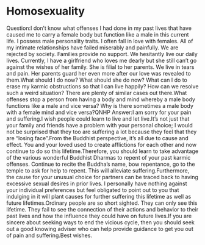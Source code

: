 # Homosexuality

Question:​I don’t know what offenses I had done in my past lives that have caused me to carry a female body but function like a male in this current life. I possess male personality traits. I often fall in love with females. All of my intimate relationships have failed miserably and painfully. We are rejected by society. Families provide no support. We hesitantly live our daily lives.      Currently, I have a girlfriend who loves me dearly but she still can’t go against the wishes of her family. She is filial to her parents. We live in tears and pain. Her parents guard her even more after our love was revealed to them.What should I do now? What should she do now? What can I do to erase my karmic obstructions so that I can live happily? How can we resolve such a weird situation? There are plenty of similar cases out there.What offenses stop a person from having a body and mind whereby a male body functions like a male and vice versa? Why is there sometimes a male body with a female mind and vice versa?​QNHP  Answer:I am sorry for your pain and suffering.I wish people could learn to live and let live.It’s not just that your family and friends have a problem with your personal choice; I would not be surprised that they too are suffering a lot because they feel that they are “losing face”.From the Buddhist perspective, it’s all due to cause and effect. You and your loved used to create afflictions for each other and now continue to do so this lifetime.Therefore, you should learn to take advantage of the various wonderful Buddhist Dharmas to repent of your past karmic offenses. Continue to recite the Buddha’s name, bow repentance, go to the temple to ask for help to repent. This will alleviate suffering.Furthermore, the cause for your unusual choice for partners can be traced back to having excessive sexual desires in prior lives. I personally have nothing against your individual preferences but feel obligated to point out to you that indulging in it will plant causes for further suffering this lifetime as well as future lifetimes.Ordinary people are so short sighted. They can only see this lifetime. They fail to see the connection of their actions and behavior to their past lives and how the influence they could have on future lives.If you are sincere about seeking ways to end the vicious cycle, then you should seek out a good knowing adviser who can help provide guidance to get you out of pain and suffering.​Best wishes.